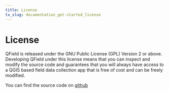 ```yaml
---
title: License
tx_slug: documentation_get-started_license
---
```


# License

QField is released under the GNU Public License (GPL) Version 2 or
above. Developing QField under this license means that you can inspect
and modify the source code and guarantees that you will always have
access to a QGIS based field data collection app that is free of cost
and can be freely modified.

You can find the source code on [github](https://github.com/opengisch/QField)
